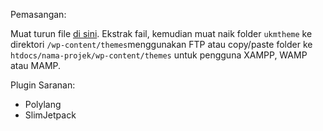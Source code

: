 Pemasangan:

Muat turun file [di sini](https://github.com/jrajalu/UKM-WordPress-Theme/archive/master.zip). Ekstrak fail, kemudian muat naik folder <code>ukmtheme</code> ke direktori <code>/wp-content/themes</code>menggunakan FTP atau copy/paste folder ke <code>htdocs/nama-projek/wp-content/themes</code> untuk pengguna XAMPP, WAMP atau MAMP.

Plugin Saranan:

* Polylang
* SlimJetpack
